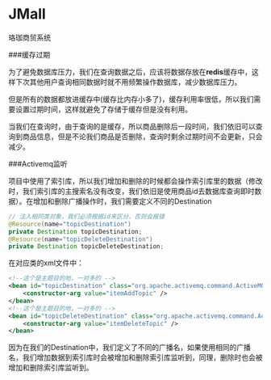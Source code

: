# JMall
珞珈商贸系统

###缓存过期

​	为了避免数据库压力，我们在查询数据之后，应该将数据存放在**redis**缓存中，这样下次其他用户查询相同数据时就不用频繁操作数据库，减少数据库压力。

​	但是所有的数据都放进缓存中(缓存比内存小多了)，缓存利用率很低，所以我们需要设置过期时间，这样就避免了存储于缓存但是没有利用。

​	当我们在查询时，由于查询的是缓存，所以商品删除后一段时间，我们依旧可以查询到商品信息，但是不论我们商品是否删除，查询时剩余过期时间不会更新，只会减少。



###Activemq监听

项目中使用了索引库，所以我们增加和删除的时候都会操作索引库里的数据（修改时，我们索引库的主搜索名没有改变，我们依旧是使用商品id去数据库查询即时数据）。在增加和删除广播操作时，我们需要定义不同的Destination

```java
// 注入相同类对象，我们必须根据id来区分，否则会报错
@Resource(name="topicDestination")
private Destination topicDestination;
@Resource(name="topicDeleteDestination")
private Destination topicDeleteDestination;
```

在对应类的xml文件中：

```xml
<!--这个是主题目的地，一对多的 -->
<bean id="topicDestination" class="org.apache.activemq.command.ActiveMQTopic">
    <constructor-arg value="itemAddTopic" />
</bean>
<!--这个是主题目的地，一对多的 -->
<bean id="topicDeleteDestination" class="org.apache.activemq.command.ActiveMQTopic">
    <constructor-arg value="itemDeleteTopic" />
</bean>
```



因为在我们的Destination中，我们定义了不同的广播名，如果使用相同的广播名，我们增加数据到索引库时会被增加和删除索引库监听到，同理，删除时也会被增加和删除索引库监听到。

